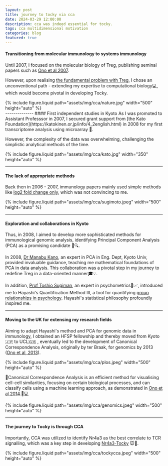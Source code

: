 ```yaml
---
layout: post
title: journey to tocky via cca
date: 2024-03-29 12:00:00
description: cca was indeed essential for tocky.
tags: cca multidimensional motivation
categories: blog
featured: true
---
```



#### Transitioning from molecular immunology to systems immunology
Until 2007, I focused on the molecular biology of Treg, publishing seminal papers such as [Ono et al 2007](https://nature.com/articles/nature05673). 

However, upon realising [the fundamental problem with Treg](), I chose an unconventional path - extending my expertise to computational biology💻, which would become pivotal in developing Tocky.

<div class="row mt-3">
     <div class="col-sm mt-3 mt-md-0">
        {% include figure.liquid path="assets/img/cca/nature.jpg" width="500" height="auto" %}
    </div>
</div>
--------------
#### First independent studies in Kyoto
As I was promoted to Assistant Professsor in 2007, I secured grant support from [the Kato Foundation](https://katokinen.or.jp/info/4_2english.html) in 2008 for my first transcriptome analysis using microarray 🧬. 

However, the complexity of the data was overwhelming, challenging the simplistic analytical methods of the time.


<div class="row mt-3">
     <div class="col-sm mt-3 mt-md-0">
        {% include figure.liquid path="assets/img/cca/kato.jpg" width="350" height="auto" %}
    </div>
</div>

--------------
#### The lack of appropriate methods
Back then in 2006 - 2007, immunology papers mainly used simple methods like [log2 fold change only](https://pubmed.ncbi.nlm.nih.gov/16772372/), which was not convincing to me.

<div class="row mt-3">
     <div class="col-sm mt-3 mt-md-0">
        {% include figure.liquid path="assets/img/cca/sugimoto.jpeg" width="500" height="auto" %}
    </div>
</div>

----------------
#### Exploration and collaborations in Kyoto

Thus, in 2008, I aimed to develop more sophisticated methods for immunological genomic analysis, identifying Principal Component Analysis (PCA) as a promising candidate 🤔🔍. 

In 2008, [Dr Manabu Kano](https://www.twitter.com/Dr_Kano), an expert in PCA in Eng. Dept, Kyoto Univ, provided invaluable guidance, teaching me mathematical foundations of PCA in data analysis. 
This collaboration was a pivotal step in my journey to redefine Treg in a data-oriented manner🎓💡. 


In addition, [Prof Toshio Sugiman](https://www.twitter.com/toshsugi), an expert in psychometrics🧠📈, introduced me to Hayashi's Quantification Method III, a tool for quantifying [group relationships in psychology](https://jstage.jst.go.jp/article/acrt1992/1/1/1_1_17/_article). 
Hayashi's statistical philosophy profoundly inspired me.

----------------
#### Moving to the UK for extensing my research fields

Aiming to adapt Hayashi's method and PCA for genomic data in immunology, I obtained an HFSP fellowship and thereby moved from Kyoto🇯🇵 to UCL🇬🇧 , eventually led to the development of Canonical Correspondence Analysis, originally by ter Braak, for genomics by 2013 ([Ono et al, 2013](https://journals.plos.org/plosone/article?id=10.1371/journal.pone.0053544)).

<div class="row mt-3">
     <div class="col-sm mt-3 mt-md-0">
        {% include figure.liquid path="assets/img/cca/plos.jpeg" width="500" height="auto" %}
    </div>
</div>

🔬Canonical Correspondence Analysis is an efficient method for visualising cell-cell similarities, focusing on certain biological processes, and can classify cells using a machine learning approach, as demonstrated in [Ono et al 2014](https://bmcgenomics.biomedcentral.com/articles/10.1186/1471-2164-15-1028).🧬💻 
<div class="row mt-3">
     <div class="col-sm mt-3 mt-md-0">
        {% include figure.liquid path="assets/img/cca/genomics.jpeg" width="500" height="auto" %}
    </div>
</div>

---------------------
#### The journey to Tocky is through CCA

Importantly, CCA was utilized to identify Nr4a3 as the best correlate to TCR signalling, which was a key step in developing [Nr4a3-Tocky](https://rupress.org/jcb/article/217/8/2931/39442/A-timer-for-analyzing-temporally-dynamic-changes) 🐭🔬.

<div class="row mt-3">
     <div class="col-sm mt-3 mt-md-0">
        {% include figure.liquid path="assets/img/cca/tockycca.jpeg" width="500" height="auto" %}
    </div>
</div>
